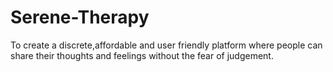 # Serene-Therapy
To create a discrete,affordable and user friendly platform where people can share their thoughts and feelings without the fear of judgement.
